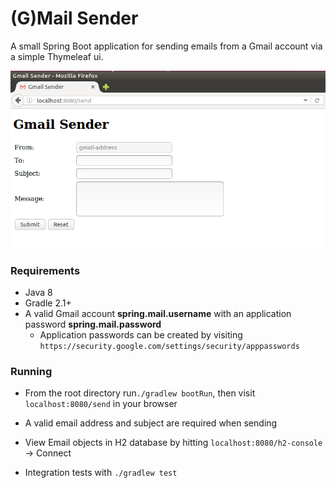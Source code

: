 # (G)Mail Sender
A small Spring Boot application for sending emails from a Gmail account via a simple Thymeleaf ui.

![alt text](https://github.com/carlcorder/mail.sender/blob/master/src/main/resources/static/images/mail-sender-ui.png)

### Requirements
* Java 8
* Gradle 2.1+
* A valid Gmail account __spring.mail.username__ with an application password __spring.mail.password__
  * Application passwords can be created by visiting `https://security.google.com/settings/security/apppasswords`

### Running
* From the root directory run`./gradlew bootRun`, then visit `localhost:8080/send` in
  your browser

* A valid email address and subject are required when sending

* View Email objects in H2 database by hitting `localhost:8080/h2-console` -> Connect

* Integration tests with `./gradlew test`